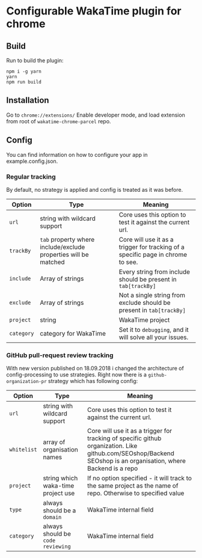 # Configurable WakaTime plugin for chrome

## Build

Run to build the plugin:
```
npm i -g yarn
yarn
npm run build
```


## Installation

Go to `chrome://extensions/`
Enable developer mode, and load extension from root of `wakatime-chrome-parcel` repo.

## Config

You can find information on how to configure your app in example.config.json.

### Regular tracking

By default, no strategy is applied and config is treated as it was before.

| Option     | Type                                                            | Meaning                                                                         |
| ---------- | --------------------------------------------------------------- | ------------------------------------------------------------------------------- |
| `url`      | string with wildcard support                                    | Core uses this option to test it against the current url.                       |
| `trackBy`  | `tab` property where include/exclude properties will be matched | Core will use it as a trigger for tracking of a specific page in chrome to see. |
| `include`  | Array of strings                                                | Every string from include should be present in `tab[trackBy]`                   |
| `exclude`  | Array of strings                                                | Not a single string from exclude should be present in `tab[trackBy]`            |
| `project`  | string                                                          | WakaTime project                                                                |
| `category` | category for WakaTime                                           | Set it to `debugging`, and it will solve all your issues.                       |

### GitHub pull-request review tracking

With new version published on 18.09.2018 i changed the architecture of config-processing to use strategies.
Right now there is a `github-organization-pr` strategy which has following config:

| Option      | Type                               | Meaning                                                                                                                                                         |
| ----------- | ---------------------------------- | --------------------------------------------------------------------------------------------------------------------------------------------------------------- |
| `url`       | string with wildcard support       | Core uses this option to test it against the current url.                                                                                                       |
| `whitelist` | array of organisation names        | Core will use it as a trigger for tracking of specific github organization. Like github.com/SEOshop/Backend SEOshop is an organisation, where Backend is a repo |
| `project`   | string which waka-time project use | If no option specified - it will track to the same project as the name of repo. Otherwise to specified value                                                    |
| `type`      | always should be a `domain`        | WakaTime internal field                                                                                                                                         |
| `category`  | always should be `code reviewing`  | WakaTime internal field                                                                                                                                         |
